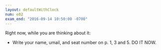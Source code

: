 ```yaml
---
layout: defaultWithClock
num: e02
exam_end: "2016-09-14 10:50:00 -0700"
---
```


Right now, while you are thinking about it:
* Write your name, umail, and seat number on p. 1, 3 and 5. DO IT NOW.
